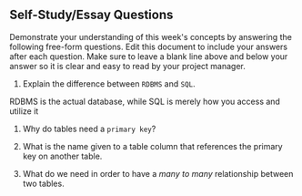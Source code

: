 ## Self-Study/Essay Questions

Demonstrate your understanding of this week's concepts by answering the following free-form questions. Edit this document to include your answers after each question. Make sure to leave a blank line above and below your answer so it is clear and easy to read by your project manager.

1. Explain the difference between `RDBMS` and `SQL`.



RDBMS is the actual database, while SQL is merely how you access and utilize it








1. Why do tables need a `primary key`?












1. What is the name given to a table column that references the primary key on another table.













1. What do we need in order to have a _many to many_ relationship between two tables.